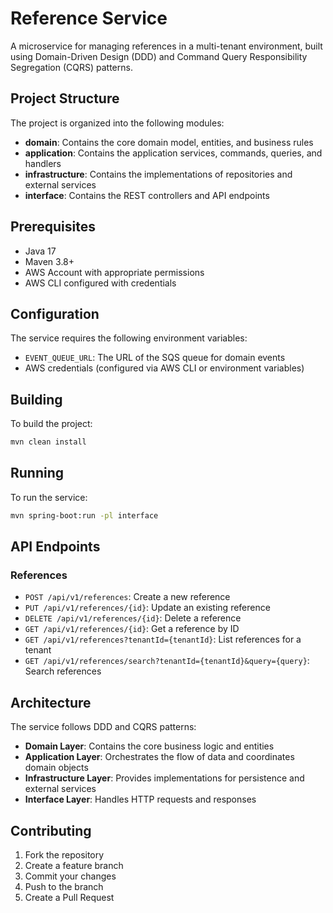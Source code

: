# Reference Service

A microservice for managing references in a multi-tenant environment, built using Domain-Driven Design (DDD) and Command Query Responsibility Segregation (CQRS) patterns.

## Project Structure

The project is organized into the following modules:

- **domain**: Contains the core domain model, entities, and business rules
- **application**: Contains the application services, commands, queries, and handlers
- **infrastructure**: Contains the implementations of repositories and external services
- **interface**: Contains the REST controllers and API endpoints

## Prerequisites

- Java 17
- Maven 3.8+
- AWS Account with appropriate permissions
- AWS CLI configured with credentials

## Configuration

The service requires the following environment variables:

- `EVENT_QUEUE_URL`: The URL of the SQS queue for domain events
- AWS credentials (configured via AWS CLI or environment variables)

## Building

To build the project:

```bash
mvn clean install
```

## Running

To run the service:

```bash
mvn spring-boot:run -pl interface
```

## API Endpoints

### References

- `POST /api/v1/references`: Create a new reference
- `PUT /api/v1/references/{id}`: Update an existing reference
- `DELETE /api/v1/references/{id}`: Delete a reference
- `GET /api/v1/references/{id}`: Get a reference by ID
- `GET /api/v1/references?tenantId={tenantId}`: List references for a tenant
- `GET /api/v1/references/search?tenantId={tenantId}&query={query}`: Search references

## Architecture

The service follows DDD and CQRS patterns:

- **Domain Layer**: Contains the core business logic and entities
- **Application Layer**: Orchestrates the flow of data and coordinates domain objects
- **Infrastructure Layer**: Provides implementations for persistence and external services
- **Interface Layer**: Handles HTTP requests and responses

## Contributing

1. Fork the repository
2. Create a feature branch
3. Commit your changes
4. Push to the branch
5. Create a Pull Request 